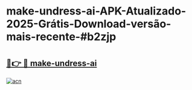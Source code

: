 # make-undress-ai-APK-Atualizado-2025-Grátis-Download-versão-mais-recente-#b2zjp

# <h2><a href="https://ainizakaria.my?title=make-undress-ai&ref=24M">🔗👉 🔴 make-undress-ai</a></h2>

[![acn](https://github.com/user-attachments/assets/0f9c940e-d8b0-45ae-aac7-cd30a18b3e1c)](https://ainizakaria.my?title=make-undress-ai&ref=24M)

